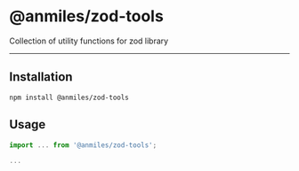 # @anmiles/zod-tools

Collection of utility functions for zod library

----

## Installation

`npm install @anmiles/zod-tools`

## Usage

```js
import ... from '@anmiles/zod-tools';

...
```
